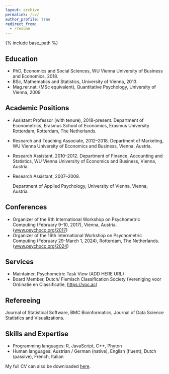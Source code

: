 ```yaml
---
layout: archive
permalink: /cv/
author_profile: true
redirect_from:
  - /resume
---
```


{% include base_path %}

Education
------
* PhD, Economics and Social Sciences, WU Vienna University of Business and Economics, 2018.
* BSc, Mathematics and Statistics, University of Vienna, 2013.
* Mag.rer.nat. (MSc equivalent), Quantitative Psychology, University of Vienna, 2009

Academic Positions
------
* Assistant Professor (with tenure), 2018-present.
  Department of Econometrics, Erasmus School of Economics, Erasmus University Rotterdam,
  Rotterdam, The Netherlands. 

* Research and Teaching Associate, 2012–2018.
  Department of Marketing, WU Vienna University of Economics and Business,
  Vienna, Austria.

* Research Assistant, 2010–2012.
  Department of Finance, Accounting and Statistics, WU Vienna University of Economics and Business,
  Vienna, Austria.

* Research Assistant, 2007–2008.
  
  Department of Applied Psychology, University of Vienna,
  Vienna, Austria.

Conferences
------
* Organizer of the 9th International Workshop on Psychometric Computing (February 9–10, 2017), Vienna, Austria. (www.psychoco.org/2017) 
* Organizer of the 16th International Workshop on Psychometric Computing (February 29-March 1, 2024), Rotterdam, The Netherlands. (www.psychoco.org/2024) 
  
Services
------
* Maintainer, Psychometric Task View (ADD HERE URL)
* Board Member, Dutch/ Flemisch Classification Society (Vereniging voor Ordinatie en Classificatie, https://voc.ac)

Refereeing
------
Journal of Statistical Software, BMC Bioinformatics, Journal of Data Science Statistics and Visualizations.


Skills and Expertise
------
* Programming languages: R, JavaScript, C++, Phyton
* Human languages: Austrian / German (native), English (fluent), Dutch (passive), French, Italian

My full CV can also be downloaded [here](url).
  


